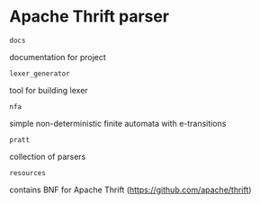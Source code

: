 # Apache Thrift parser

    docs

documentation for project

    lexer_generator
    
tool for building lexer

    nfa

simple non-deterministic finite automata with e-transitions

    pratt

collection of parsers

    resources

contains BNF for Apache Thrift (https://github.com/apache/thrift)
